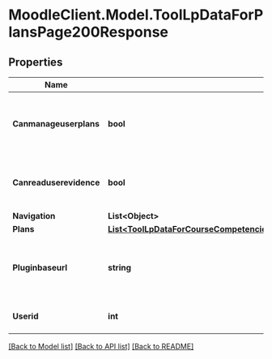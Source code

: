# MoodleClient.Model.ToolLpDataForPlansPage200Response

## Properties

Name | Type | Description | Notes
------------ | ------------- | ------------- | -------------
**Canmanageuserplans** | **bool** | Can the current user manage the user&#39;s plans | [default to null]
**Canreaduserevidence** | **bool** | Can the current user view the user&#39;s evidence | [default to null]
**Navigation** | **List&lt;Object&gt;** |  | 
**Plans** | [**List&lt;ToolLpDataForCourseCompetenciesPage200ResponseCompetenciesInnerPlansInner&gt;**](ToolLpDataForCourseCompetenciesPage200ResponseCompetenciesInnerPlansInner.md) |  | 
**Pluginbaseurl** | **string** | Url to the tool_lp plugin folder on this Moodle site | 
**Userid** | **int** | The learning plan user id | [default to null]

[[Back to Model list]](../README.md#documentation-for-models) [[Back to API list]](../README.md#documentation-for-api-endpoints) [[Back to README]](../README.md)

